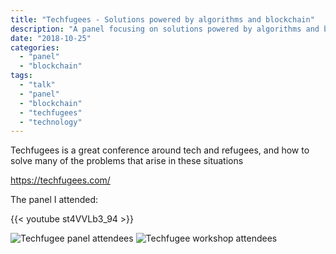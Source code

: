 ```yaml
---
title: "Techfugees - Solutions powered by algorithms and blockchain"
description: "A panel focusing on solutions powered by algorithms and blockchain"
date: "2018-10-25"
categories:
  - "panel"
  - "blockchain"
tags:
  - "talk"
  - "panel"
  - "blockchain"
  - "techfugees"
  - "technology"
---
```

Techfugees is a great conference around tech and refugees, and how to solve many of the problems that arise in these situations

https://techfugees.com/

The panel I attended:

{{< youtube st4VVLb3_94 >}}

![Techfugee panel attendees](images/techfugeepanel.png)
![Techfugee workshop attendees](images/techfugeeworkshop.png)
